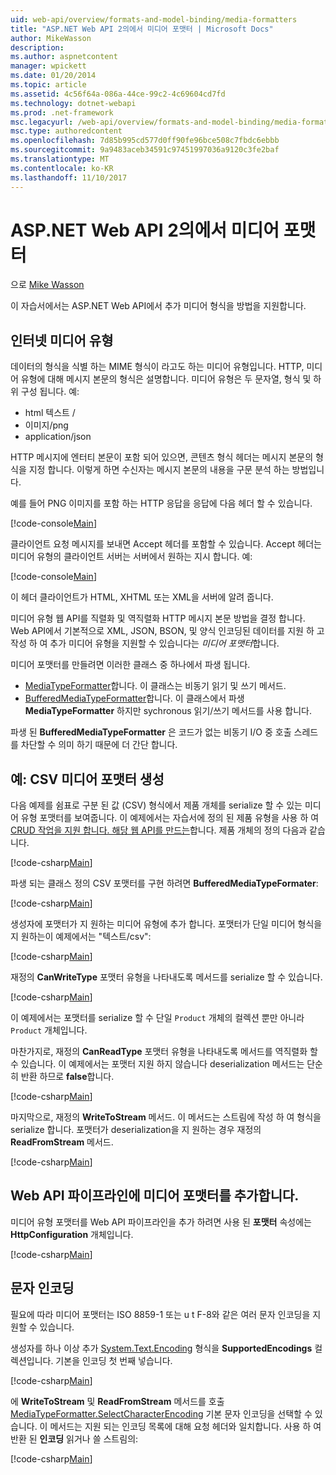 ```yaml
---
uid: web-api/overview/formats-and-model-binding/media-formatters
title: "ASP.NET Web API 2의에서 미디어 포맷터 | Microsoft Docs"
author: MikeWasson
description: 
ms.author: aspnetcontent
manager: wpickett
ms.date: 01/20/2014
ms.topic: article
ms.assetid: 4c56f64a-086a-44ce-99c2-4c69604cd7fd
ms.technology: dotnet-webapi
ms.prod: .net-framework
msc.legacyurl: /web-api/overview/formats-and-model-binding/media-formatters
msc.type: authoredcontent
ms.openlocfilehash: 7d85b995cd577d0ff90fe96bce508c7fbdc6ebbb
ms.sourcegitcommit: 9a9483aceb34591c97451997036a9120c3fe2baf
ms.translationtype: MT
ms.contentlocale: ko-KR
ms.lasthandoff: 11/10/2017
---
```

<a name="media-formatters-in-aspnet-web-api-2"></a>ASP.NET Web API 2의에서 미디어 포맷터
====================
으로 [Mike Wasson](https://github.com/MikeWasson)

이 자습서에서는 ASP.NET Web API에서 추가 미디어 형식을 방법을 지원합니다.

## <a name="internet-media-types"></a>인터넷 미디어 유형

데이터의 형식을 식별 하는 MIME 형식이 라고도 하는 미디어 유형입니다. HTTP, 미디어 유형에 대해 메시지 본문의 형식은 설명합니다. 미디어 유형은 두 문자열, 형식 및 하위 구성 됩니다. 예:

- html 텍스트 /
- 이미지/png
- application/json

HTTP 메시지에 엔터티 본문이 포함 되어 있으면, 콘텐츠 형식 헤더는 메시지 본문의 형식을 지정 합니다. 이렇게 하면 수신자는 메시지 본문의 내용을 구문 분석 하는 방법입니다.

예를 들어 PNG 이미지를 포함 하는 HTTP 응답을 응답에 다음 헤더 할 수 있습니다.

[!code-console[Main](media-formatters/samples/sample1.cmd)]

클라이언트 요청 메시지를 보내면 Accept 헤더를 포함할 수 있습니다. Accept 헤더는 미디어 유형의 클라이언트 서버는 서버에서 원하는 지시 합니다. 예:

[!code-console[Main](media-formatters/samples/sample2.cmd)]

이 헤더 클라이언트가 HTML, XHTML 또는 XML을 서버에 알려 줍니다.

미디어 유형 웹 API를 직렬화 및 역직렬화 HTTP 메시지 본문 방법을 결정 합니다. Web API에서 기본적으로 XML, JSON, BSON, 및 양식 인코딩된 데이터를 지원 하 고 작성 하 여 추가 미디어 유형을 지원할 수 있습니다는 *미디어 포맷터*합니다.

미디어 포맷터를 만들려면 이러한 클래스 중 하나에서 파생 됩니다.

- [MediaTypeFormatter](https://msdn.microsoft.com/en-us/library/system.net.http.formatting.mediatypeformatter.aspx)합니다. 이 클래스는 비동기 읽기 및 쓰기 메서드.
- [BufferedMediaTypeFormatter](https://msdn.microsoft.com/en-us/library/system.net.http.formatting.bufferedmediatypeformatter.aspx)합니다. 이 클래스에서 파생 **MediaTypeFormatter** 하지만 sychronous 읽기/쓰기 메서드를 사용 합니다.

파생 된 **BufferedMediaTypeFormatter** 은 코드가 없는 비동기 I/O 중 호출 스레드를 차단할 수 의미 하기 때문에 더 간단 합니다.

## <a name="example-creating-a-csv-media-formatter"></a>예: CSV 미디어 포맷터 생성

다음 예제를 쉼표로 구분 된 값 (CSV) 형식에서 제품 개체를 serialize 할 수 있는 미디어 유형 포맷터를 보여줍니다. 이 예제에서는 자습서에 정의 된 제품 유형을 사용 하 여 [CRUD 작업을 지원 합니다. 해당 웹 API를 만드는](../older-versions/creating-a-web-api-that-supports-crud-operations.md)합니다. 제품 개체의 정의 다음과 같습니다.

[!code-csharp[Main](media-formatters/samples/sample3.cs)]

파생 되는 클래스 정의 CSV 포맷터를 구현 하려면 **BufferedMediaTypeFormater**:

[!code-csharp[Main](media-formatters/samples/sample4.cs)]

생성자에 포맷터가 지 원하는 미디어 유형에 추가 합니다. 포맷터가 단일 미디어 형식을 지 원하는이 예제에서는 &quot;텍스트/csv&quot;:

[!code-csharp[Main](media-formatters/samples/sample5.cs)]

재정의 **CanWriteType** 포맷터 유형을 나타내도록 메서드를 serialize 할 수 있습니다.

[!code-csharp[Main](media-formatters/samples/sample6.cs)]

이 예제에서는 포맷터를 serialize 할 수 단일 `Product` 개체의 컬렉션 뿐만 아니라 `Product` 개체입니다.

마찬가지로, 재정의 **CanReadType** 포맷터 유형을 나타내도록 메서드를 역직렬화 할 수 있습니다. 이 예제에서는 포맷터 지원 하지 않습니다 deserialization 메서드는 단순히 반환 하므로 **false**합니다.

[!code-csharp[Main](media-formatters/samples/sample7.cs)]

마지막으로, 재정의 **WriteToStream** 메서드. 이 메서드는 스트림에 작성 하 여 형식을 serialize 합니다. 포맷터가 deserialization을 지 원하는 경우 재정의 **ReadFromStream** 메서드.

[!code-csharp[Main](media-formatters/samples/sample8.cs)]

## <a name="adding-a-media-formatter-to-the-web-api-pipeline"></a>Web API 파이프라인에 미디어 포맷터를 추가합니다.

미디어 유형 포맷터를 Web API 파이프라인을 추가 하려면 사용 된 **포맷터** 속성에는 **HttpConfiguration** 개체입니다.

[!code-csharp[Main](media-formatters/samples/sample9.cs)]

## <a name="character-encodings"></a>문자 인코딩

필요에 따라 미디어 포맷터는 ISO 8859-1 또는 u t F-8와 같은 여러 문자 인코딩을 지원할 수 있습니다.

생성자를 하나 이상 추가 [System.Text.Encoding](https://msdn.microsoft.com/en-us/library/system.text.encoding.aspx) 형식을 **SupportedEncodings** 컬렉션입니다. 기본을 인코딩 첫 번째 넣습니다.

[!code-csharp[Main](media-formatters/samples/sample10.cs?highlight=6-7)]

에 **WriteToStream** 및 **ReadFromStream** 메서드를 호출 [MediaTypeFormatter.SelectCharacterEncoding](https://msdn.microsoft.com/en-us/library/hh969054.aspx) 기본 문자 인코딩을 선택할 수 있습니다. 이 메서드는 지원 되는 인코딩 목록에 대해 요청 헤더와 일치합니다. 사용 하 여 반환 된 **인코딩** 읽거나 쓸 스트림의:

[!code-csharp[Main](media-formatters/samples/sample11.cs?highlight=3,5)]
